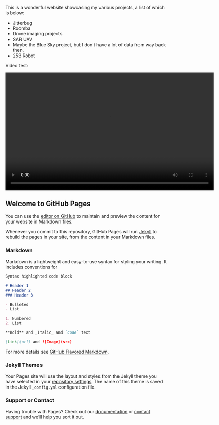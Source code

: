 This is a wonderful website showcasing my various projects, a list of which is below:

- Jitterbug
- Roomba
- Drone imaging projects
- SAR UAV
- Maybe the Blue Sky project, but I don't have a lot of data from way back then.
- 253 Robot



Video test:
<center>
<video width="650" height="366" controls preload> 
    <source src="roomba.mp4"></source> 
    <source src="roomba.webm"></source> 
</video>
</center>





## Welcome to GitHub Pages

You can use the [editor on GitHub](https://github.com/bpoteryko/bpoteryko-projects/edit/master/README.md) to maintain and preview the content for your website in Markdown files.

Whenever you commit to this repository, GitHub Pages will run [Jekyll](https://jekyllrb.com/) to rebuild the pages in your site, from the content in your Markdown files.

### Markdown

Markdown is a lightweight and easy-to-use syntax for styling your writing. It includes conventions for

```markdown
Syntax highlighted code block

# Header 1
## Header 2
### Header 3

- Bulleted
- List

1. Numbered
2. List

**Bold** and _Italic_ and `Code` text

[Link](url) and ![Image](src)
```

For more details see [GitHub Flavored Markdown](https://guides.github.com/features/mastering-markdown/).

### Jekyll Themes

Your Pages site will use the layout and styles from the Jekyll theme you have selected in your [repository settings](https://github.com/bpoteryko/bpoteryko-projects/settings). The name of this theme is saved in the Jekyll `_config.yml` configuration file.

### Support or Contact

Having trouble with Pages? Check out our [documentation](https://help.github.com/categories/github-pages-basics/) or [contact support](https://github.com/contact) and we’ll help you sort it out.
